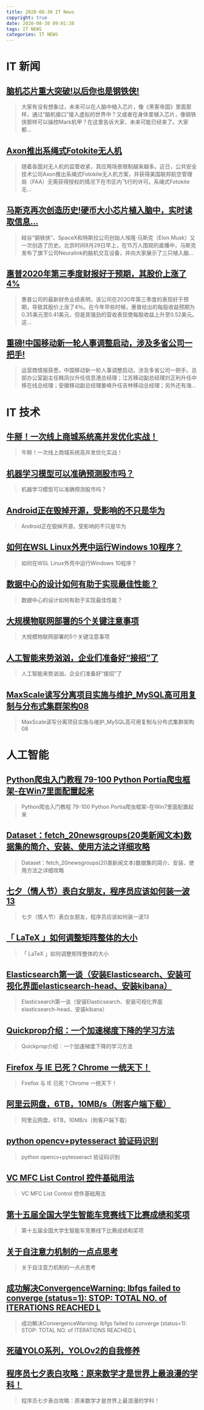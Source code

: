 ```yaml
---
title: 2020-08-30 IT News
copyright: true
date: 2020-08-30 09:01:38
tags: IT NEWS
categories: IT NEWS
---
```

# IT 新闻 
 ## [脑机芯片重大突破!以后你也是钢铁侠!](http://mp.weixin.qq.com/s?src=11&timestamp=1598747404&ver=2553&signature=-KsFxgR5baiqKeP76rJ2a6WYMJiJlwMdSccdUZ9*cZdUxlBB0milqtrjAiAEjiJjqW0n570z54Lxu5802q0d91qF5gomsRABjO1rCVK5tBTl3-BJpg2ZolQDONoDn*sI&new=1)
 > 大家有没有想象过，未来可以在人脑中植入芯片，像《黑客帝国》里面那样，通过“脑机接口”接入虚拟的世界中？又或者在身体里植入芯片，像钢铁侠那样可以操控Mark机甲？在这里告诉大家，未来可能已经来了。大家都...
 ## [Axon推出系绳式Fotokite无人机](http://mp.weixin.qq.com/s?src=11&timestamp=1598747404&ver=2553&signature=VURBmBmtc-QtXx*XyskkUDCHJZJM1y8FKH3kcI4pyGLP5jVpqZVJNMWhimBgVaH68DTxjrv-qBHSkg3H8yiLHiBNwD03UEW96BTJiPuQsKNwfcDUwjZZ72e3eDsaKeaT&new=1)
 > 随着各国对无人机的监管收紧，其应用场景限制越来越多。近日，公共安全技术公司Axon推出系绳式Fotokite无人机方案，并获得美国联邦航空管理局（FAA）无需获得授权的情况下在市区内飞行的许可。系绳式Fotokite无...
 ## [马斯克再次创造历史!硬币大小芯片植入脑中，实时读取信息…](http://mp.weixin.qq.com/s?src=11&timestamp=1598747404&ver=2553&signature=VFQ6LAlq8M16DNDWhnqOjO1vf0v-Lu08s7uuofKnaRzxcuT6PWqy*Kce92WOrduVpJiE-sZYq9*ieqNYjlixOBRTcCpeCJYUHlJNlBZogLRdLT7YSZPtOTu0DaaKqRkN&new=1)
 > 硅谷“钢铁侠”、SpaceX和特斯拉公司创始人埃隆·马斯克（Elon Musk）又一次创造了历史。北京时间8月29日早上，在15万人围观的直播中，马斯克发布了旗下公司Neuralink的脑机交互设备，并向大家展示了三只植入脑...
 ## [惠普2020年第三季度财报好于预期，其股价上涨了4%](http://mp.weixin.qq.com/s?src=11&timestamp=1598747404&ver=2553&signature=GSJM1Ru7Qs6ugddXTSDJj3yxkflIZRG*yv33BGF0HEgoYAxyyTX4VGapgxL*cf9Fnzn4N7nBG8gXxkQDN*SRKe2CYe3ITeTyHHWqks8amIeJv47dos1YRruKZ6oeCmcj&new=1)
 > 惠普公司的最新财务业绩表明，该公司在2020年第三季度的表现好于预期，导致其股价上涨了4％。在今年早些时候，惠普给出的每股收益预期为0.35美元至0.41美元，但是其强劲的营收表现使每股收益上升至0.52美元。这...
 ## [重磅!中国移动新一轮人事调整启动，涉及多省公司一把手!](http://mp.weixin.qq.com/s?src=11&timestamp=1598747404&ver=2553&signature=kya*5wNglbc68AK03cokq4dgLmJVdXTqftUsEQ2PwfCDErFhKSee-M0Qzgbqryguh*OnbSqDHD5NSsAH7p3CVOKkuJvkKmXnH80qSZGNgNhvRIY8l*yXr2nNvYuITUd6&new=1)
 > 运营商情报获悉，中国移动新一轮人事调整启动，涉及多省公司一把手。总部办公室副主任韩凤仪升任信息港总经理；江苏移动副总经理刘正利升任中移在线总经理；安徽移动副总经理姜峰升任吉林移动总经理；另外还有海...
# IT 技术 
 ## [牛掰！一次线上商城系统高并发优化实战！](http://developer.51cto.com/art/202008/624879.htm)
 > 牛掰！一次线上商城系统高并发优化实战！
 ## [机器学习模型可以准确预测股市吗？](http://ai.51cto.com/art/202008/624767.htm)
 > 机器学习模型可以准确预测股市吗？
 ## [Android正在毁掉开源，受影响的不只是华为](http://news.51cto.com/art/202008/624800.htm)
 > Android正在毁掉开源，受影响的不只是华为
 ## [如何在WSL Linux外壳中运行Windows 10程序？](http://os.51cto.com/art/202008/624773.htm)
 > 如何在WSL Linux外壳中运行Windows 10程序？
 ## [数据中心的设计如何有助于实现最佳性能？](http://network.51cto.com/art/202008/624794.htm)
 > 数据中心的设计如何有助于实现最佳性能？
 ## [大规模物联网部署的5个关键注意事项](http://iot.51cto.com/art/202008/624792.htm)
 > 大规模物联网部署的5个关键注意事项
 ## [人工智能来势汹汹，企业们准备好“接招”了](http://news.51cto.com/art/202008/624801.htm)
 > 人工智能来势汹汹，企业们准备好“接招”了
 ## [MaxScale读写分离项目实施与维护_MySQL高可用复制与分布式集群架构08](http://fellow.51cto.com/art/202008/623596.htm?qd=51ctojrzd)
 > MaxScale读写分离项目实施与维护_MySQL高可用复制与分布式集群架构08
# 人工智能 
 ## [Python爬虫入门教程 79-100 Python Portia爬虫框架-在Win7里面配置起来](https://blog.csdn.net/hihell/article/details/108239023)
 > Python爬虫入门教程 79-100 Python Portia爬虫框架-在Win7里面配置起来
 ## [Dataset：fetch_20newsgroups(20类新闻文本)数据集的简介、安装、使用方法之详细攻略](https://blog.csdn.net/qq_41185868/article/details/108286042)
 > Dataset：fetch_20newsgroups(20类新闻文本)数据集的简介、安装、使用方法之详细攻略
 ## [七夕（情人节）表白女朋友，程序员应该如何装一波13](https://blog.csdn.net/weixin_41937552/article/details/108255207)
 > 七夕（情人节）表白女朋友，程序员应该如何装一波13
 ## [「 LaTeX 」如何调整矩阵整体的大小](https://blog.csdn.net/Robot_Starscream/article/details/107001259)
 > 「 LaTeX 」如何调整矩阵整体的大小
 ## [Elasticsearch第一谈（安装Elasticsearch、安装可视化界面elasticsearch-head、安装kibana）](https://blog.csdn.net/qq_44895397/article/details/108155744)
 > Elasticsearch第一谈（安装Elasticsearch、安装可视化界面elasticsearch-head、安装kibana）
 ## [Quickprop介绍：一个加速梯度下降的学习方法](https://blog.csdn.net/m0_46510245/article/details/108272796)
 > Quickprop介绍：一个加速梯度下降的学习方法
 ## [Firefox 与 IE 已死？Chrome 一统天下！](https://blog.csdn.net/csdnnews/article/details/108250707)
 > Firefox 与 IE 已死？Chrome 一统天下！
 ## [阿里云网盘，6TB，10MB/s（附客户端下载）](https://blog.csdn.net/qq_40831984/article/details/108269800)
 > 阿里云网盘，6TB，10MB/s（附客户端下载）
 ## [python  opencv+pytesseract   验证码识别](https://blog.csdn.net/fyfugoyfa/article/details/108160915)
 > python  opencv+pytesseract   验证码识别
 ## [VC MFC List Control 控件基础用法](https://blog.csdn.net/cnicfhnui/article/details/108272639)
 > VC MFC List Control 控件基础用法
 ## [第十五届全国大学生智能车竞赛线下比赛成绩和奖项](https://blog.csdn.net/zhuoqingjoking97298/article/details/108274917)
 > 第十五届全国大学生智能车竞赛线下比赛成绩和奖项
 ## [关于自注意力机制的一点点思考](https://blog.csdn.net/cxp12345678/article/details/108284049)
 > 关于自注意力机制的一点点思考
 ## [成功解决ConvergenceWarning: lbfgs failed to converge (status=1): STOP: TOTAL NO. of ITERATIONS REACHED L](https://blog.csdn.net/qq_41185868/article/details/108286147)
 > 成功解决ConvergenceWarning: lbfgs failed to converge (status=1): STOP: TOTAL NO. of ITERATIONS REACHED L
 ## [死磕YOLO系列，YOLOv2的自我修养](https://blog.csdn.net/briblue/article/details/108270711)
 > 
 ## [程序员七夕表白攻略：原来数学才是世界上最浪漫的学科！](https://blog.csdn.net/hzbooks/article/details/108216877)
 > 程序员七夕表白攻略：原来数学才是世界上最浪漫的学科！

    